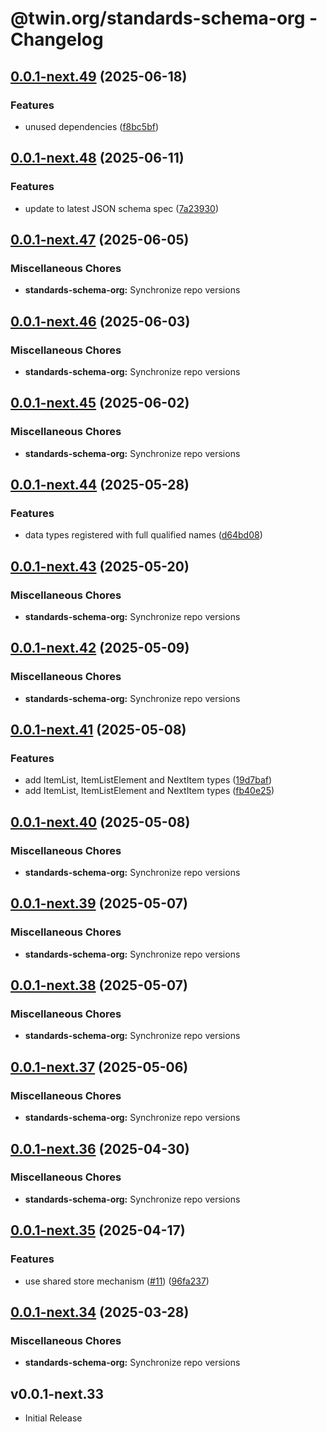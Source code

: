 # @twin.org/standards-schema-org - Changelog

## [0.0.1-next.49](https://github.com/twinfoundation/standards/compare/standards-schema-org-v0.0.1-next.48...standards-schema-org-v0.0.1-next.49) (2025-06-18)


### Features

* unused dependencies ([f8bc5bf](https://github.com/twinfoundation/standards/commit/f8bc5bfbccdc6036cbac9a3b3ff91e3de90c8a9b))

## [0.0.1-next.48](https://github.com/twinfoundation/standards/compare/standards-schema-org-v0.0.1-next.47...standards-schema-org-v0.0.1-next.48) (2025-06-11)


### Features

* update to latest JSON schema spec ([7a23930](https://github.com/twinfoundation/standards/commit/7a2393032d7f48bfb20d3a484f981fb6dd83a92c))

## [0.0.1-next.47](https://github.com/twinfoundation/standards/compare/standards-schema-org-v0.0.1-next.46...standards-schema-org-v0.0.1-next.47) (2025-06-05)


### Miscellaneous Chores

* **standards-schema-org:** Synchronize repo versions

## [0.0.1-next.46](https://github.com/twinfoundation/standards/compare/standards-schema-org-v0.0.1-next.45...standards-schema-org-v0.0.1-next.46) (2025-06-03)


### Miscellaneous Chores

* **standards-schema-org:** Synchronize repo versions

## [0.0.1-next.45](https://github.com/twinfoundation/standards/compare/standards-schema-org-v0.0.1-next.44...standards-schema-org-v0.0.1-next.45) (2025-06-02)


### Miscellaneous Chores

* **standards-schema-org:** Synchronize repo versions

## [0.0.1-next.44](https://github.com/twinfoundation/standards/compare/standards-schema-org-v0.0.1-next.43...standards-schema-org-v0.0.1-next.44) (2025-05-28)


### Features

* data types registered with full qualified names ([d64bd08](https://github.com/twinfoundation/standards/commit/d64bd082084172da543e9bfaffb78cdc34e6641d))

## [0.0.1-next.43](https://github.com/twinfoundation/standards/compare/standards-schema-org-v0.0.1-next.42...standards-schema-org-v0.0.1-next.43) (2025-05-20)


### Miscellaneous Chores

* **standards-schema-org:** Synchronize repo versions

## [0.0.1-next.42](https://github.com/twinfoundation/standards/compare/standards-schema-org-v0.0.1-next.41...standards-schema-org-v0.0.1-next.42) (2025-05-09)


### Miscellaneous Chores

* **standards-schema-org:** Synchronize repo versions

## [0.0.1-next.41](https://github.com/twinfoundation/standards/compare/standards-schema-org-v0.0.1-next.40...standards-schema-org-v0.0.1-next.41) (2025-05-08)


### Features

* add ItemList, ItemListElement and NextItem types ([19d7baf](https://github.com/twinfoundation/standards/commit/19d7baf31a3e6385c68051da75835d917d134deb))
* add ItemList, ItemListElement and NextItem types ([fb40e25](https://github.com/twinfoundation/standards/commit/fb40e25bd3552760452cc31d654d3f0596482ae9))

## [0.0.1-next.40](https://github.com/twinfoundation/standards/compare/standards-schema-org-v0.0.1-next.39...standards-schema-org-v0.0.1-next.40) (2025-05-08)


### Miscellaneous Chores

* **standards-schema-org:** Synchronize repo versions

## [0.0.1-next.39](https://github.com/twinfoundation/standards/compare/standards-schema-org-v0.0.1-next.38...standards-schema-org-v0.0.1-next.39) (2025-05-07)


### Miscellaneous Chores

* **standards-schema-org:** Synchronize repo versions

## [0.0.1-next.38](https://github.com/twinfoundation/standards/compare/standards-schema-org-v0.0.1-next.37...standards-schema-org-v0.0.1-next.38) (2025-05-07)


### Miscellaneous Chores

* **standards-schema-org:** Synchronize repo versions

## [0.0.1-next.37](https://github.com/twinfoundation/standards/compare/standards-schema-org-v0.0.1-next.36...standards-schema-org-v0.0.1-next.37) (2025-05-06)


### Miscellaneous Chores

* **standards-schema-org:** Synchronize repo versions

## [0.0.1-next.36](https://github.com/twinfoundation/standards/compare/standards-schema-org-v0.0.1-next.35...standards-schema-org-v0.0.1-next.36) (2025-04-30)


### Miscellaneous Chores

* **standards-schema-org:** Synchronize repo versions

## [0.0.1-next.35](https://github.com/twinfoundation/standards/compare/standards-schema-org-v0.0.1-next.34...standards-schema-org-v0.0.1-next.35) (2025-04-17)


### Features

* use shared store mechanism ([#11](https://github.com/twinfoundation/standards/issues/11)) ([96fa237](https://github.com/twinfoundation/standards/commit/96fa23735f69c1fc7e3d0019b527634fa0a042d9))

## [0.0.1-next.34](https://github.com/twinfoundation/standards/compare/standards-schema-org-v0.0.1-next.33...standards-schema-org-v0.0.1-next.34) (2025-03-28)


### Miscellaneous Chores

* **standards-schema-org:** Synchronize repo versions

## v0.0.1-next.33

- Initial Release
